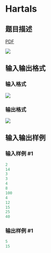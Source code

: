 # Hartals

## 题目描述

[problemUrl]: https://uva.onlinejudge.org/index.php?option=com_onlinejudge&Itemid=8&category=12&page=show_problem&problem=991

[PDF](https://uva.onlinejudge.org/external/100/p10050.pdf)

![](https://cdn.luogu.com.cn/upload/vjudge_pic/UVA10050/7772ea719da6e650f66f7fbe0fc7891a899f2054.png)

## 输入输出格式

### 输入格式

![](https://cdn.luogu.com.cn/upload/vjudge_pic/UVA10050/29c92dc17c9357e2087a1ea0b19fee824282ce05.png)

### 输出格式

![](https://cdn.luogu.com.cn/upload/vjudge_pic/UVA10050/e0a72993da909360d1f51637a831bef44aa0e5cd.png)

## 输入输出样例

### 输入样例 #1

```cpp
2
14
3
3
4
8
100
4
12
15
25
40
```


### 输出样例 #1

```cpp
5
15
```


